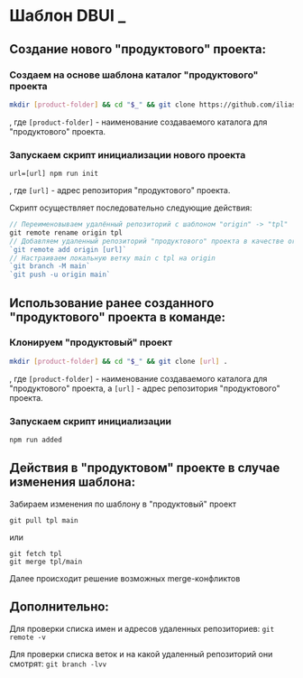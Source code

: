 # Шаблон DBUI _
## Создание нового "продуктового" проекта:

### Создаем на основе шаблона каталог "продуктового" проекта

```sh
mkdir [product-folder] && cd "$_" && git clone https://github.com/iliaschet/dbui-tpl.git .
```

, где `[product-folder]` - наименование создаваемого каталога для "продуктового" проекта.

### Запускаем скрипт инициализации нового проекта

`url=[url] npm run init`

, где `[url]` - адрес репозитория "продуктового" проекта.

Скрипт осуществляет последовательно следующие действия:

```javascript
// Переименовываем удалённый репозиторий с шаблоном "origin" -> "tpl"
git remote rename origin tpl
// Добавляем удаленный репозиторий "продуктового" проекта в качестве origin
`git remote add origin [url]`
// Настраиваем локальную ветку main с tpl на origin
`git branch -M main`
`git push -u origin main`
```

## Использование ранее созданного "продуктового" проекта в команде:

### Клонируем "продуктовый" проект

```sh
mkdir [product-folder] && cd "$_" && git clone [url] .
```

, где `[product-folder]` - наименование создаваемого каталога для "продуктового" проекта, а `[url]` - адрес репозитория "продуктового" проекта.

### Запускаем скрипт инициализации

```sh
npm run added
```

## Действия в "продуктовом" проекте в случае изменения шаблона:

Забираем изменения по шаблону в "продуктовый" проект

```
git pull tpl main
```

или 

```
git fetch tpl
git merge tpl/main
```

Далее происходит решение возможных merge-конфликтов

## Дополнительно:

Для проверки списка имен и адресов удаленных репозиториев:
`git remote -v`

Для проверки списка веток и на какой удаленный репозиторий они смотрят:
`git branch -lvv`

